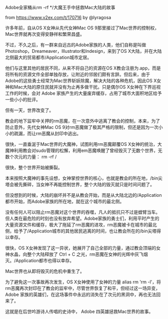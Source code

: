 Adobe全家桶从rm -rf */大魔王手中拯救Mac大陆的故事

from https://www.v2ex.com/t/170716 by @lyragosa


许多年前，自从OS X女神从先代女神Mac OS 9那里接过了Mac世界的控制权，Mac世界就再次变得安静祥和繁荣昌盛。 

不过，不久之后，有一群来自远古的Adobe家族的人类，他们自称是叫做Photoshop，Dreameaver，Illustrator和Indesign，来到了OS X大陆，并在大陆北侧最大的贸易都市/Application城市定居。 

他们与这里其他的居民不同，从来不将自己的资源在OS X教会注册为.app，而是将所有的资源文件全部单独存放，让附近的邻居们颇有言辞。但后来，由于Adobe的这些勇士经常为Mac世界斩妖除魔，解决大陆的各种危机，因此OS X女神和Mac大陆的原住民就并没有为止再多做干扰。只是偶尔OS X女神在下界巡视工作的时候，会对 Adobe 家族产生的大量废弃缓存，占用了城市大面积地区给予一些小小的批评。 

但有一天，世界改变了。 

教会的地下监牢中关押的rm恶魔，在一次意外中逃离了教会的控制，本来，为了防止意外，先代女神Mac OS 9对rm恶魔做了极其严格的限制，但还是因为一次小小的疏漏，而让rm恶魔从封印中逃出。 

很快，一直垂涎于Mac世界的大魔神，试图利用rm恶魔颠覆OS X女神的统治，大魔神利用教会对sudo管理的松懈，利用em恶魔唤醒了曾经毁灭了无数个世界，无数个次元的力量： rm -rf / 

很快，整个世界开始被撕裂。 

本来按照大魔神的事先设想，女神掌控世界的核心，也就是教会的所在地，/bin尖塔会被先撕碎，当女神不再能控制世界，整个大陆的毁灭就只是时间问题了。 

但没想到的时候，大陆的崩坏并不是从教会开始，而是从大陆北边的/Application都市开始，而Adobe家族的所在地，就在这个城市的最北侧。 

没有任何人可以阻止rm恶魔对这个世界的吞噬，凡人的抵抗只不过是螳臂当车。但人类在最危险的时刻也没有放弃希望。Adobe家族的勇士们，利用平时产生的大量资源文件和缓存，极大了拖延了rm恶魔的进攻，rm恶魔被卡在城市的最北侧，给予了/Application城市的其他居民逃离的时间，也让教会所在的/bin尖塔得以幸存。 

很快，OS X女神发现了这一异状，她展开了自己全部的力量，通过教会顶端的女神水晶，向整个大陆释放了 Ctrl + C 之光，rm恶魔在女神的光辉中灰飞烟灭。/Application都市也得以幸存。 

Mac世界也从即将毁灭的危机中重生了。 

为了避免这一次事故再次发生，OS X女神使用了女神的力量 alias rm 'rm -l'，将rm恶魔再次封印在了教会的监牢中，尽管世界恢复了和平，但经过这一场异变，Adobe 家族的英雄们，在这场事件中永远的消失在了次元的黑洞中，再也无法回来了。 

这就是在后世吟游诗人传唱的史诗中， Adobe 四英雄拯救Mac世界的故事。
